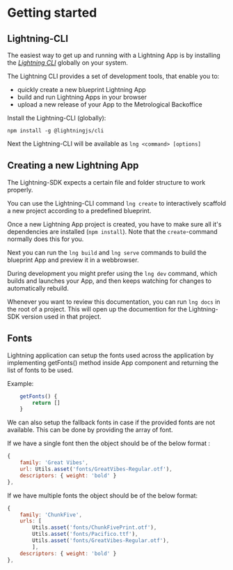 # Getting started

## Lightning-CLI

The easiest way to get up and running with a Lightning App is by installing the _[Lightning CLI](https://github.com/rdkcentral/Lightning-CLI)_ globally on your system.

The Lightning CLI provides a set of development tools, that enable you to:

- quickly create a new blueprint Lightning App
- build and run Lightning Apps in your browser
- upload a new release of your App to the Metrological Backoffice

Install the Lightning-CLI (globally):

```
npm install -g @lightningjs/cli
```

Next the Lightning-CLI will be available as `lng <command> [options]`

## Creating a new Lightning App

The Lightning-SDK expects a certain file and folder structure to work properly.

You can use the Lightning-CLI command `lng create` to interactively scaffold a new project according to a predefined blueprint.

Once a new Lightning App project is created, you have to make sure all it's dependencies are installed (`npm install`). Note that the `create`-command normally does this for you.

Next you can run the `lng build` and `lng serve` commands to build the blueprint App and preview it in a webbrowser.

During development you might prefer using the `lng dev` command, which builds and launches your App, and then keeps watching for changes to automatically rebuild.

Whenever you want to review this documentation, you can run `lng docs` in the root of a project. This will open up the documention for the Lightning-SDK version used in that project.

## Fonts

Lightning application can setup the fonts used across the application by implementing getFonts() method inside App component and returning the list of fonts to be used.

Example:

```js
    getFonts() {
        return []
    }
```
We can also setup the fallback fonts in case if the provided fonts are not available. This can be done by providing the array of font.

If we have a single font then the object should be of the below format :
```js
{
    family: 'Great Vibes',
    url: Utils.asset('fonts/GreatVibes-Regular.otf'),
    descriptors: { weight: 'bold' }
},
```

If we have multiple fonts the object should be of the below format:
```js
{
    family: 'ChunkFive',
    urls: [
        Utils.asset('fonts/ChunkFivePrint.otf'),
        Utils.asset('fonts/Pacifico.ttf'),
        Utils.asset('fonts/GreatVibes-Regular.otf'),
        ],
    descriptors: { weight: 'bold' }
},
```
